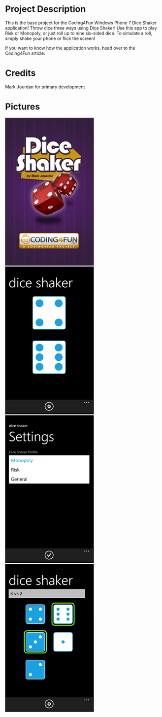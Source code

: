 # Project Description

This is the base project for the Coding4Fun Windows Phone 7 Dice Shaker application!  Throw dice three ways using Dice Shaker! Use this app to play Risk or Monopoly, or just roll up to nine six-sided dice.  To simulate a roll, simply shake your phone or flick the screen!

If you want to know how the application works, head over to the Coding4Fun article: 

# Credits

Mark Jourdan for primary development

# Pictures

![splash](docs/Home_diceshaker_splash_thumb.png)
![monopoly](docs/Home_monopoly_thumb.png)
![options](docs/Home_options_thumb.png)
![risk](docs/Home_risk_thumb.png)
